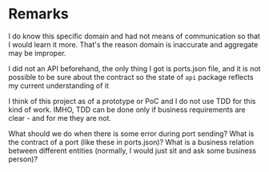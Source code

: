 # Remarks
I do know this specific domain and had not means of communication so that I would learn it more.
That's the reason domain is inaccurate and aggregate may be improper.

I did not an API beforehand, the only thing I got is ports.json file, 
and it is not possible to be sure about the contract so the state of `api` package reflects my current understanding of it 

I think of this project as of a prototype or PoC and I do not use TDD for this kind of work.
IMHO, TDD can be done only if business requirements are clear - and for me they are not.

What should we do when there is some error during port sending?
What is the contract of a port (like these in ports.json)?
What is a business relation between different entities (normally, I would just sit and ask some business person)?
